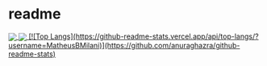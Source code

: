 # readme

<a href="https://github.com/anuraghazra/github-readme-stats">
  <img align="center"  src="![Anurag's GitHub stats](https://github-readme-stats.vercel.app/api?username=anuraghazra&theme=midnight-purple&show_icons=true) />
  ![Anurag's GitHub stats](https://github-readme-stats.vercel.app/api?username=anuraghazra&theme=midnight-purple&show_icons=true)
</a>
<a href="https://github.com/anuraghazra/convoychat">
  <img align="center" [![Top Langs](https://github-readme-stats.vercel.app/api/top-langs/?username=MatheusBMilani)](https://github.com/anuraghazra/github-readme-stats) src="https://github-readme-stats.vercel.app/api/pin/?username=anuraghazra&repo=convoychat" />
  [![Top Langs](https://github-readme-stats.vercel.app/api/top-langs/?username=MatheusBMilani)](https://github.com/anuraghazra/github-readme-stats)
</a>
